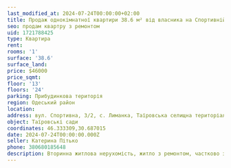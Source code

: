 ```yaml
---
last_modified_at: 2024-07-24T00:00:00+02:00
title: Продаж однокімнатної квартири 38.6 м² від власника на Спортивній в с. Лиманка
seo: продам квартру з ремонтом
uid: 1721788425
type: Квартира
rent:
rooms: '1'
surface: '38.6'
surface_land:
price: $46000
price_sqmt:
floor: '13'
floors: '24'
parking: Прибудинкова територія
region: Одеський район
location:
address: вул. Спортивна, 3/2, с. Лиманка, Таїровська селищна територіальна громада
object: Таїровські сади
coordinates: 46.333309,30.687015
date: 2024-07-24T00:00:00.000Z
seller: Катерина Пітько
phone: 380680185648
description: Вторинна житлова нерухомість, житло з ремонтом, частково з меблями і технікою, придатне і готове для проживання
---
```

